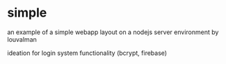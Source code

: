 # simple
an example of a simple webapp layout on a nodejs server environment by louvalman

ideation for login system functionality (bcrypt, firebase)
